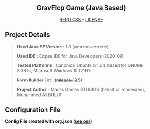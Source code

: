 <h2 align="center"><b>GravFlop Game (Java Based)</b></h2>
<p align="center">
  <a href="https://github.com/macesdev/gravflop/">REPO OSS </a> -
  <a href="https://macesdev.github.io/macesdev/projects/gravflop/license">LICENSE</a>
<h4 align="center"></h4>

<h2> Project Details </h2>

> **Used Java SE Version :** 1.8 (amazon-corretto)
> 
> **Used IDE** : Eclpse IDE for Java Developers (2020-09)
>
> **Tested Platforms** : Canonical Ubuntu (21.04, based for GNOME 3.38.5), Microsoft Windows 10 (21H1)
>
> **Form Builder Ext** : <a href="https://marketplace.eclipse.org/content/windowbuilder">(release-19.5)</a>
> 
> **Project Author** : Maces Games STUDIOS (behalf on macesdev), Muhammed Ali BULUT

<h2> Configuration File </h2>

**Config File created with org.json (<a href="https://search.maven.org/artifact/org.json/json/20210307/bundle">see oss</a>)**
